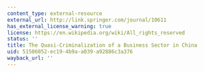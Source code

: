 ```yaml
---
content_type: external-resource
external_url: http://link.springer.com/journal/10611
has_external_license_warning: true
license: https://en.wikipedia.org/wiki/All_rights_reserved
status: ''
title: The Quasi-Criminalization of a Business Sector in China
uid: 51506052-ec19-4b9a-a039-a92886c3a376
wayback_url: ''
---
```


